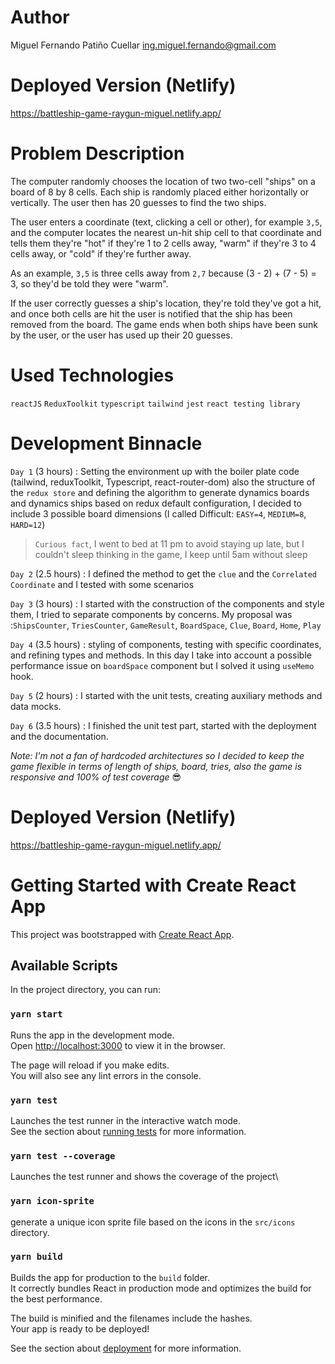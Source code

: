 # Author

Miguel Fernando Patiño Cuellar
ing.miguel.fernando@gmail.com

# Deployed Version (Netlify)

https://battleship-game-raygun-miguel.netlify.app/

# Problem Description

The computer randomly chooses the location of two two-cell "ships" on a board of 8 by 8 cells. Each ship is randomly placed either horizontally or vertically. The user then has 20 guesses to find the two ships.

The user enters a coordinate (text, clicking a cell or other), for example `3,5`, and the computer locates the nearest un-hit ship cell to that coordinate and tells them they're "hot" if they're 1 to 2 cells away, "warm" if they're 3 to 4 cells away, or "cold" if they're further away.

As an example, `3,5` is three cells away from `2,7` because (3 - 2) + (7 - 5) = 3, so they'd be told they were "warm".

If the user correctly guesses a ship's location, they're told they've got a hit, and once both cells are hit the user is notified that the ship has been removed from the board. The game ends when both ships have been sunk by the user, or the user has used up their 20 guesses.

# Used Technologies

`reactJS` `ReduxToolkit` `typescript` `tailwind` `jest` `react testing library`

# Development Binnacle

`Day 1` (3 hours) : Setting the environment up with the boiler plate code (tailwind, reduxToolkit, Typescript, react-router-dom) also the structure of the `redux store` and defining the algorithm to generate dynamics boards and dynamics ships based on redux default configuration, I decided to include 3 possible board dimensions (I called Difficult: `EASY=4`, `MEDIUM=8`, `HARD=12`)

> `Curious fact`, I went to bed at 11 pm to avoid staying up late,
> but I couldn't sleep thinking in the game,
> I keep until 5am without sleep

`Day 2` (2.5 hours) : I defined the method to get the `clue` and the `Correlated Coordinate` and I tested with some scenarios

`Day 3` (3 hours) : I started with the construction of the components and style them, I tried to separate components by concerns. My proposal was :`ShipsCounter`, `TriesCounter`, `GameResult`, `BoardSpace`, `Clue`, `Board`, `Home`, `Play`

`Day 4` (3.5 hours) : styling of components, testing with specific coordinates, and refining types and methods. In this day I take into account a possible performance issue on `boardSpace` component but I solved it using `useMemo` hook.

`Day 5` (2 hours) : I started with the unit tests, creating auxiliary methods and data mocks.

`Day 6` (3.5 hours) : I finished the unit test part, started with the deployment and the documentation.

_Note: I'm not a fan of hardcoded architectures so I decided to keep the game flexible in terms of length of ships, board, tries, also the game is responsive and 100% of test coverage_ 😎

# Deployed Version (Netlify)

https://battleship-game-raygun-miguel.netlify.app/

# Getting Started with Create React App

This project was bootstrapped with [Create React App](https://github.com/facebook/create-react-app).

## Available Scripts

In the project directory, you can run:

### `yarn start`

Runs the app in the development mode.\
Open [http://localhost:3000](http://localhost:3000) to view it in the browser.

The page will reload if you make edits.\
You will also see any lint errors in the console.

### `yarn test`

Launches the test runner in the interactive watch mode.\
See the section about [running tests](https://facebook.github.io/create-react-app/docs/running-tests) for more information.

### `yarn test --coverage`

Launches the test runner and shows the coverage of the project\

### `yarn icon-sprite`

generate a unique icon sprite file based on the icons in the `src/icons` directory.

### `yarn build`

Builds the app for production to the `build` folder.\
It correctly bundles React in production mode and optimizes the build for the best performance.

The build is minified and the filenames include the hashes.\
Your app is ready to be deployed!

See the section about [deployment](https://facebook.github.io/create-react-app/docs/deployment) for more information.
